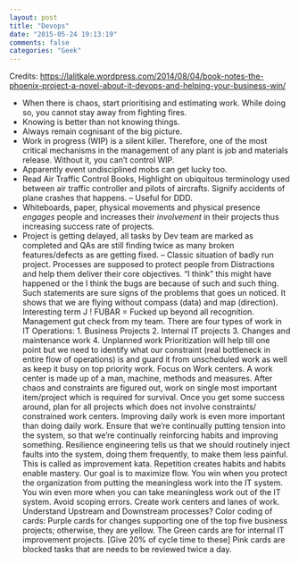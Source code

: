 ```yaml
---
layout: post
title: "Devops"
date: "2015-05-24 19:13:19"
comments: false
categories: "Geek"
---
```


Credits:
https://lalitkale.wordpress.com/2014/08/04/book-notes-the-phoenix-project-a-novel-about-it-devops-and-helping-your-business-win/


- When there is chaos, start prioritising and estimating work. While doing so, you cannot stay away from fighting fires.
- Knowing is better than not knowing things.
- Always remain cognisant of the big picture.
- Work in progress (WIP) is a silent killer. Therefore, one of the most critical mechanisms in the management of any plant is job and materials release. Without it, you can’t control WIP.
- Apparently event undisciplined mobs can get lucky too.
- Read Air Traffic Control Books, Highlight on ubiquitous terminology used between air traffic controller and pilots of aircrafts. Signify accidents of plane crashes that happens. – Useful for DDD.
- Whiteboards, paper, physical movements and physical presence *engages* people and increases their *involvement* in their projects thus increasing success rate of projects.
- Project is getting delayed, all tasks by Dev team are marked as completed and QAs are still finding twice as many broken features/defects as are getting fixed. – Classic situation of badly run project.
Processes are supposed to protect people from Distractions and help them deliver their core objectives.
“I think” this might have happened or the I think the bugs are because of such and such thing. Such statements are sure signs of the problems that goes un noticed. It shows that we are flying without compass (data) and map (direction).
Interesting term J ! FUBAR = Fucked up beyond all recognition.
Management gut check from my team.
There are four types of work in IT Operations: 1. Business Projects 2. Internal IT projects 3. Changes and maintenance work 4. Unplanned work
Prioritization will help till one point but we need to identify what our constraint (real bottleneck in entire flow of operations) is and guard it from unscheduled work as well as keep it busy on top priority work.
Focus on Work centers. A work center is made up of a man, machine, methods and measures.
After chaos and constraints are figured out, work on single most important item/project which is required for survival.
Once you get some success around, plan for all projects which does not involve constraints/ constrained work centers.
Improving daily work is even more important than doing daily work.
Ensure that we’re continually putting tension into the system, so that we’re continually reinforcing habits and improving something. Resilience engineering tells us that we should routinely inject faults into the system, doing them frequently, to make them less painful. This is called as improvement kata.
Repetition creates habits and habits enable mastery.
Our goal is to maximize flow.
You win when you protect the organization from putting the meaningless work into the IT system. You win even more when you can take meaningless work out of the IT system.
Avoid scoping errors.
Create work centers and lanes of work.
Understand Upstream and Downstream processes?
Color coding of cards:
Purple cards for changes supporting one of the top five business projects; otherwise, they are yellow.
The Green cards are for internal IT improvement projects. [Give 20% of cycle time to these]
Pink cards are blocked tasks that are needs to be reviewed twice a day.



